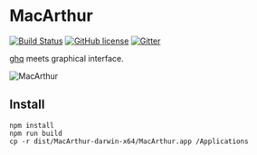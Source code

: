 # MacArthur

[![Build Status](https://travis-ci.org/uetchy/MacArthur.svg?branch=master)](https://travis-ci.org/uetchy/MacArthur) [![GitHub license](https://img.shields.io/badge/license-MIT-blue.svg)](https://raw.githubusercontent.com/uetchy/MacArthur/master/LICENSE) [![Gitter](https://badges.gitter.im/uetchy/MacArthur.svg)](https://gitter.im/uetchy/MacArthur?utm_source=badge&utm_medium=badge&utm_campaign=pr-badge)

[ghq](https://github.com/motemen/ghq) meets graphical interface.

![MacArthur](http://uechi-public.s3.amazonaws.com/github/MacArthur.png)

## Install

```
npm install
npm run build
cp -r dist/MacArthur-darwin-x64/MacArthur.app /Applications
```
